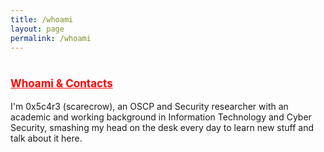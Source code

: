 ```yaml
---
title: /whoami
layout: page
permalink: /whoami
---
```

<style>
.center {
  display: block;
  margin-left: auto;
  margin-right: auto;
  width: 100%;
}
</style>
  
# <span style="color:red;font-size:17px;"><ins><b>Whoami & Contacts</b></ins></span>

I'm 0x5c4r3 (scarecrow), an OSCP and Security researcher with an academic and working background in Information Technology and Cyber Security, smashing my head on the desk every day to learn new stuff and talk about it here.

<br/>
<center>
<script>
  
if(/Android|webOS|iPhone|iPad|iPod|BlackBerry|IEMobile|Opera Mini/i.test(navigator.userAgent)){
// MOBILE
  document.write('<a href="https://twitter.com/iamscarecrow1" style="color:red;">Twitter</a></br>');
document.write('<a href="https://app.hackthebox.com/profile/144238" style="color:red;">HTB</a></br>');
document.write('<a href="https://www.youtube.com/channel/UCcYc_cJZDhYXPm2hpM7ZqwA" style="color:red;">YouTube</a></br>');
}else{
// DESKTOP
document.write('<div class="center" style="color:white;display:inline;">aaaaaaaaaaaaaaaaaaaaaaaaaaaaaaaaaaaaaaaaaaaaaaaaaaaaa</br>');
document.write('88888888888888888888888888888888888888888888888888888</br>');
document.write('8888//////////////88888888888888888888888888888888888</br>');
document.write('8888//////////////88888888888888888888888888888888888</br>');
document.write('8888//////////////88888888888888888888888888888888888</br>');
document.write('8888..............88888888888888888888888888888888888</br>');
document.write('88888888888888888888888888888888888888888888888888888</br>');
document.write('88888888888888888888888":::::"88888888888888888888888</br>');
document.write('888888888888888888888::;g0`0g;::888888888888888888888</br>');
document.write('88888888888888888888::dP``````b::88888888888888888888</br>');
document.write('88888888888888888888::|```````|::88888888888888888888</br>');
document.write('88888888888888888888;:Y```````P:;88( )888888888888888</br>');
document.write('888888888888888888888;:"80`08":;888888888888888888888</br>');
document.write('88888888888888888888888aa:::aa88888888888888888888888</br>');
document.write('88888888888888888888888888888888888888888888888888888</br>');
document.write('888888888888//////////<a href="https://twitter.com/iamscarecrow1" style="color:red;">Twitter</a>///////////888888888888</br>');
document.write('8888888888888///////////<a href="https://app.hackthebox.com/profile/144238" style="color:red;">HTB</a>/////////////8888888888888</br>');
document.write('888888888888//////////<a href="https://www.youtube.com/channel/UCcYc_cJZDhYXPm2hpM7ZqwA" style="color:red;">YouTube</a>///////////888888888888</br>');
document.write('8888888888888////////////:::////////////8888888888888</br>');
document.write('8888888888888////////////:::////////////8888888888888</br>');
document.write('88888888888888888888888888a88888888888888888888888888</br>');
document.write('"""""""""""""""""""` `"""""""""` `"""""""""""""""""""</br></div>');
}
</script>
</center>

